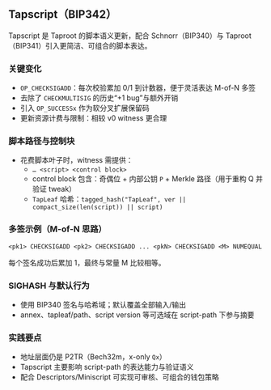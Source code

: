 ## Tapscript（BIP342）

Tapscript 是 Taproot 的脚本语义更新，配合 Schnorr（BIP340）与 Taproot（BIP341）引入更简洁、可组合的脚本表达。

### 关键变化

- `OP_CHECKSIGADD`：每次校验累加 0/1 到计数器，便于灵活表达 M-of-N 多签
- 去除了 `CHECKMULTISIG` 的历史“+1 bug”与额外开销
- 引入 `OP_SUCCESSx` 作为软分叉扩展保留码
- 更新资源计费与限制：相较 v0 witness 更合理

### 脚本路径与控制块

- 花费脚本叶子时，witness 需提供：
  - `… <script> <control block>`
  - control block 包含：奇偶位 + 内部公钥 `P` + Merkle 路径（用于重构 Q 并验证 tweak）
  - `TapLeaf` 哈希：`tagged_hash("TapLeaf", ver || compact_size(len(script)) || script)`

### 多签示例（M-of-N 思路）

```text
<pk1> CHECKSIGADD <pk2> CHECKSIGADD ... <pkN> CHECKSIGADD <M> NUMEQUAL
```

每个签名成功后累加 1，最终与常量 M 比较相等。

### SIGHASH 与默认行为

- 使用 BIP340 签名与哈希域；默认覆盖全部输入/输出
- annex、tapleaf/path、script version 等可选域在 script-path 下参与摘要

### 实践要点

- 地址层面仍是 P2TR（Bech32m，x-only `Qx`）
- Tapscript 主要影响 script-path 的表达能力与验证语义
- 配合 Descriptors/Miniscript 可实现可审核、可组合的钱包策略

